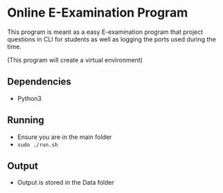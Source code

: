 # Online E-Examination Program

This program is meant as a easy E-examination program that project questions in CLI for students as well as logging the ports used during the time.

(This program will create a virtual environment)

## Dependencies
- Python3

## Running
- Ensure you are in the main folder
- `sudo ./run.sh`

## Output
- Output is stored in the Data folder